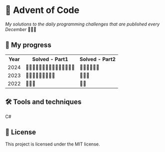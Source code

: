 <p><h1>🎄 Advent of Code</h1></p>

<i> My solutions to the daily programming challenges that are published every December</i> 🧑‍💻✨

<h2>🌟 My progress</h2>

<table>
<tr>
  <th>Year</th>
  <th>Solved - Part1</th>
  <th>Solved - Part2</th>
</tr>
<tr>
  <td>2024</td>
  <td>🌟🌟🌟🌟🌟🌟🌟🌟🌟🌟🌟🌟🌟🌟🌟</td>
  <td>🌟🌟🌟🌟🌟🌟</td>
</tr>
<tr>
  <td>2023</td>
  <td>🌟🌟🌟🌟🌟🌟🌟🌟🌟</td>
  <td>🌟🌟🌟</td>
</tr>
<tr>
  <td>2022</td>
  <td>🌟🌟🌟</td>
  <td>🌟🌟</td>
</tr>
</table>


<h2>🛠️ Tools and techniques</h2>
C# 

<h2>📝 License</h2>
This project is licensed under the MIT license.
